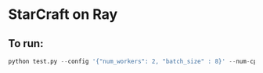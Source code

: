 # StarCraft on Ray

## To run:
```python
python test.py --config '{"num_workers": 2, "batch_size" : 8}' --num-cpus 8 --redis-address 127.0.0.1:24706
```
